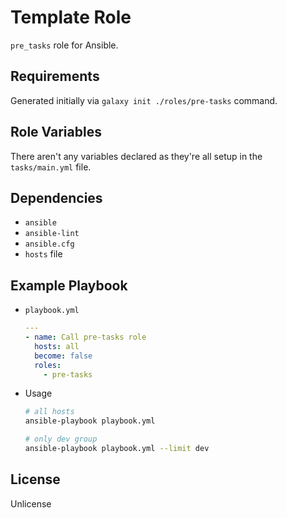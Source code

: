Template Role
=========

`pre_tasks` role for Ansible.

Requirements
------------

Generated initially via `galaxy init ./roles/pre-tasks` command.

Role Variables
--------------

There aren't any variables declared as they're all setup in the `tasks/main.yml` file.

Dependencies
------------

* `ansible`
* `ansible-lint`
* `ansible.cfg`
* `hosts` file

Example Playbook
----------------

* `playbook.yml`

    ```yaml
    ---
    - name: Call pre-tasks role
      hosts: all
      become: false
      roles:
        - pre-tasks
    ```

* Usage

    ```bash
    # all hosts
    ansible-playbook playbook.yml

    # only dev group
    ansible-playbook playbook.yml --limit dev
    ```

License
-------

Unlicense

<!-- Author Information
------------------ -->
